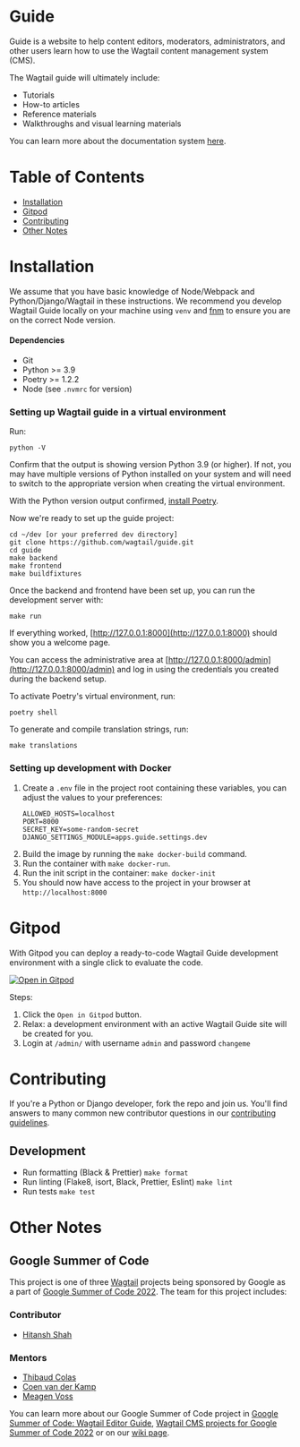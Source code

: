 # Guide

Guide is a website to help content editors, moderators, administrators, and other users learn how to use the Wagtail content management system (CMS).

The Wagtail guide will ultimately include:

-   Tutorials
-   How-to articles
-   Reference materials
-   Walkthroughs and visual learning materials

You can learn more about the documentation system [here](https://documentation.divio.com/).

# Table of Contents

-   [Installation](#installation)
-   [Gitpod](#gitpod)
-   [Contributing](#contributing)
-   [Other Notes](#other-notes)

# Installation

We assume that you have basic knowledge of Node/Webpack and Python/Django/Wagtail in these instructions. We recommend you develop Wagtail Guide locally on your machine using `venv` and [fnm](https://github.com/Schniz/fnm) to ensure you are on the correct Node version.

#### Dependencies

-   Git
-   Python >= 3.9
-   Poetry >= 1.2.2
-   Node (see `.nvmrc` for version)

### Setting up Wagtail guide in a virtual environment

Run:

    python -V

Confirm that the output is showing version Python 3.9 (or higher). If not, you may have multiple versions of Python installed on your system and will need to switch to the appropriate version when creating the virtual environment.

With the Python version output confirmed, [install Poetry](https://python-poetry.org/docs).

Now we're ready to set up the guide project:

    cd ~/dev [or your preferred dev directory]
    git clone https://github.com/wagtail/guide.git
    cd guide
    make backend
    make frontend
    make buildfixtures

Once the backend and frontend have been set up, you can run the development server with:

    make run

If everything worked, [http://127.0.0.1:8000](http://127.0.0.1:8000) should show you a welcome page.

You can access the administrative area at [http://127.0.0.1:8000/admin](http://127.0.0.1:8000/admin) and log in using the credentials you created during the backend setup.

To activate Poetry's virtual environment, run:

    poetry shell

To generate and compile translation strings, run:

    make translations

### Setting up development with Docker

1. Create a `.env` file in the project root containing these variables, you can adjust the values to your preferences:
    ```
    ALLOWED_HOSTS=localhost
    PORT=8000
    SECRET_KEY=some-random-secret
    DJANGO_SETTINGS_MODULE=apps.guide.settings.dev
    ```
2. Build the image by running the `make docker-build` command.
3. Run the container with `make docker-run`.
4. Run the init script in the container: `make docker-init`
5. You should now have access to the project in your browser at `http://localhost:8000`

# Gitpod

With Gitpod you can deploy a ready-to-code Wagtail Guide development environment with a single click to evaluate the code.

[![Open in Gitpod](https://gitpod.io/button/open-in-gitpod.svg)](https://gitpod.io/#https://github.com/wagtail/guide)

Steps:

1. Click the `Open in Gitpod` button.
2. Relax: a development environment with an active Wagtail Guide site will be created for you.
3. Login at `/admin/` with username `admin` and password `changeme`

# Contributing

If you're a Python or Django developer, fork the repo and join us. You'll find answers to many common new contributor questions in our [contributing guidelines](https://docs.wagtail.org/en/stable/contributing/index.html).

## Development

-   Run formatting (Black & Prettier) `make format`
-   Run linting (Flake8, isort, Black, Prettier, Eslint) `make lint`
-   Run tests `make test`

# Other Notes

## Google Summer of Code

This project is one of three [Wagtail](https://wagtail.org/) projects being sponsored by Google as a part of [Google Summer of Code 2022](https://summerofcode.withgoogle.com/). The team for this project includes:

### Contributor

-   [Hitansh Shah](https://github.com/Hitansh-Shah)

### Mentors

-   [Thibaud Colas](https://github.com/thibaudcolas)
-   [Coen van der Kamp](https://github.com/allcaps)
-   [Meagen Voss](https://github.com/vossisboss)

You can learn more about our Google Summer of Code project in [Google Summer of Code: Wagtail Editor Guide](https://wagtail.org/blog/google-summer-of-code-wagtail-editor-guide/), [Wagtail CMS projects for Google Summer of Code 2022](https://wagtail.org/blog/wagtail-cms-projects-for-google-summer-of-code-2022/) or on our [wiki page](https://github.com/wagtail/wagtail/wiki/Google-Summer-of-Code-2022).
